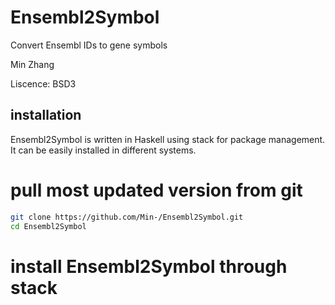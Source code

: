 # Ensembl2Symbol

Convert Ensembl IDs to gene symbols

Min Zhang
<mz1 at bcm dot edu>

Liscence: BSD3

## installation

Ensembl2Symbol is written in Haskell using stack for package management. It can be easily installed in different systems.

# pull most updated version from git

```bash
git clone https://github.com/Min-/Ensembl2Symbol.git
cd Ensembl2Symbol
```
# install Ensembl2Symbol through stack

```bash

```

